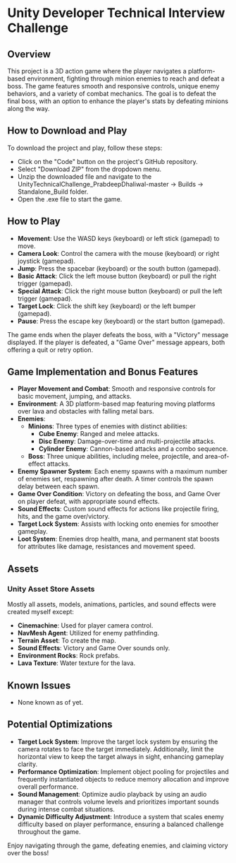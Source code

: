 # Unity Developer Technical Interview Challenge

## Overview
This project is a 3D action game where the player navigates a platform-based environment, fighting through minion enemies to reach and defeat a boss. The game features smooth and responsive controls, unique enemy behaviors, and a variety of combat mechanics. The goal is to defeat the final boss, with an option to enhance the player's stats by defeating minions along the way.

## How to Download and Play
To download the project and play, follow these steps:

- Click on the "Code" button on the project's GitHub repository.
- Select "Download ZIP" from the dropdown menu.
- Unzip the downloaded file and navigate to the UnityTechnicalChallenge_PrabdeepDhaliwal-master -> Builds -> Standalone_Build folder.
- Open the .exe file to start the game.

## How to Play
- **Movement**: Use the WASD keys (keyboard) or left stick (gamepad) to move.
- **Camera Look**: Control the camera with the mouse (keyboard) or right joystick (gamepad).
- **Jump**: Press the spacebar (keyboard) or the south button (gamepad).
- **Basic Attack**: Click the left mouse button (keyboard) or pull the right trigger (gamepad).
- **Special Attack**: Click the right mouse button (keyboard) or pull the left trigger (gamepad).
- **Target Lock**: Click the shift key (keyboard) or the left bumper (gamepad).
- **Pause**: Press the escape key (keyboard) or the start button (gamepad).

The game ends when the player defeats the boss, with a "Victory" message displayed. If the player is defeated, a "Game Over" message appears, both offering a quit or retry option.

## Game Implementation and Bonus Features
- **Player Movement and Combat**: Smooth and responsive controls for basic movement, jumping, and attacks.
- **Environment**: A 3D platform-based map featuring moving platforms over lava and obstacles with falling metal bars.
- **Enemies**:
  - **Minions**: Three types of enemies with distinct abilities:
    - **Cube Enemy**: Ranged and melee attacks.
    - **Disc Enemy**: Damage-over-time and multi-projectile attacks.
    - **Cylinder Enemy**: Cannon-based attacks and a combo sequence.
  - **Boss**: Three unique abilities, including melee, projectile, and area-of-effect attacks.
- **Enemy Spawner System**: Each enemy spawns with a maximum number of enemies set, respawning after death. A timer controls the spawn delay between each spawn.
- **Game Over Condition**: Victory on defeating the boss, and Game Over on player defeat, with appropriate sound effects.
- **Sound Effects**: Custom sound effects for actions like projectile firing, hits, and the game over/victory.
- **Target Lock System**: Assists with locking onto enemies for smoother gameplay.
- **Loot System**: Enemies drop health, mana, and permanent stat boosts for attributes like damage, resistances and movement speed.

## Assets
### Unity Asset Store Assets
Mostly all assets, models, animations, particles, and sound effects were created myself except:
- **Cinemachine**: Used for player camera control.
- **NavMesh Agent**: Utilized for enemy pathfinding.
- **Terrain Asset**: To create the map.
- **Sound Effects**: Victory and Game Over sounds only.
- **Environment Rocks**: Rock prefabs.
- **Lava Texture**: Water texture for the lava.

## Known Issues
- None known as of yet.

## Potential Optimizations
- **Target Lock System**: Improve the target lock system by ensuring the camera rotates to face the target immediately. Additionally, limit the horizontal view to keep the target always in sight, enhancing gameplay clarity.
- **Performance Optimization**: Implement object pooling for projectiles and frequently instantiated objects to reduce memory allocation and improve overall performance.
- **Sound Management**: Optimize audio playback by using an audio manager that controls volume levels and prioritizes important sounds during intense combat situations.
- **Dynamic Difficulty Adjustment**: Introduce a system that scales enemy difficulty based on player performance, ensuring a balanced challenge throughout the game.


Enjoy navigating through the game, defeating enemies, and claiming victory over the boss!
